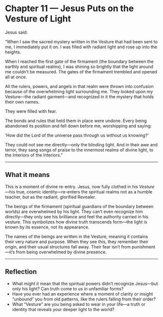 # Chapter 11 — Jesus Puts on the Vesture of Light

Jesus said:

“When I saw the sacred mystery written in the Vesture that had been sent to me, I immediately put it on. I was filled with radiant light and rose up into the heights.

When I reached the first gate of the firmament (the boundary between the earthly and spiritual realms), I was shining so brightly that the light around me couldn’t be measured. The gates of the firmament trembled and opened all at once.

All the rulers, powers, and angels in that realm were thrown into confusion because of the overwhelming light surrounding me. They looked upon my Vesture—the radiant garment—and recognized in it the mystery that holds their own names.

They were filled with fear.

The bonds and rules that held them in place were undone. Every being abandoned its position and fell down before me, worshipping and saying:

‘How did the Lord of the universe pass through us without us knowing?’

They could not see me directly—only the blinding light. And in their awe and terror, they sang songs of praise to the innermost realms of divine light, to the Interiors of the Interiors.”

---

## What it means

This is a moment of divine re-entry. Jesus, now fully clothed in his *Vesture*—his true, cosmic identity—re-enters the spiritual realms not as a humble teacher, but as the radiant, glorified Revealer.

The beings of the firmament (spiritual guardians of the boundary between worlds) are overwhelmed by his light. They can’t even recognize him directly—they only see his brilliance and feel the authority carried in his vesture. This symbolizes how divine truth transcends form—the light is known by its essence, not its appearance.

The names of the beings are written in the Vesture, meaning it contains their very nature and purpose. When they see this, they remember their origin, and their usual structures fall away. Their fear isn’t from punishment—it’s from being overwhelmed by divine presence.

---

## Reflection

* What might it mean that the spiritual powers didn’t recognize Jesus—but only his light? Can truth come to us in unfamiliar forms?
* Have you ever had an experience where a moment of clarity or insight “unbound” you from old patterns, like the rulers falling from their order?
* What “Vesture” are you being asked to wear in your life—a truth or identity that reveals your deeper light to the world?
